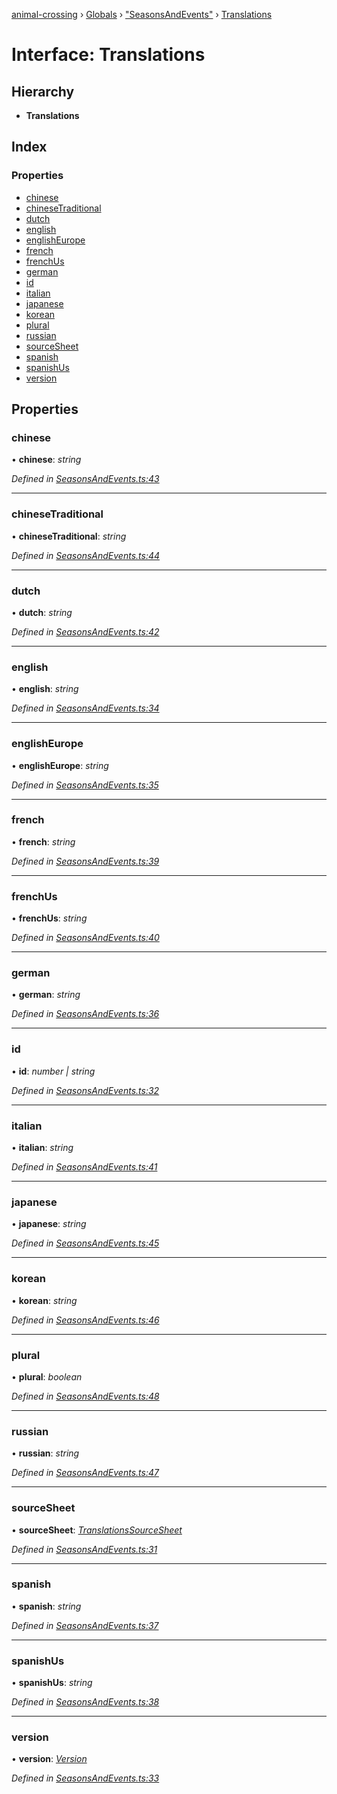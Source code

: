 [animal-crossing](../README.md) › [Globals](../globals.md) › ["SeasonsAndEvents"](../modules/_seasonsandevents_.md) › [Translations](_seasonsandevents_.translations.md)

# Interface: Translations

## Hierarchy

* **Translations**

## Index

### Properties

* [chinese](_seasonsandevents_.translations.md#chinese)
* [chineseTraditional](_seasonsandevents_.translations.md#chinesetraditional)
* [dutch](_seasonsandevents_.translations.md#dutch)
* [english](_seasonsandevents_.translations.md#english)
* [englishEurope](_seasonsandevents_.translations.md#englisheurope)
* [french](_seasonsandevents_.translations.md#french)
* [frenchUs](_seasonsandevents_.translations.md#frenchus)
* [german](_seasonsandevents_.translations.md#german)
* [id](_seasonsandevents_.translations.md#id)
* [italian](_seasonsandevents_.translations.md#italian)
* [japanese](_seasonsandevents_.translations.md#japanese)
* [korean](_seasonsandevents_.translations.md#korean)
* [plural](_seasonsandevents_.translations.md#plural)
* [russian](_seasonsandevents_.translations.md#russian)
* [sourceSheet](_seasonsandevents_.translations.md#sourcesheet)
* [spanish](_seasonsandevents_.translations.md#spanish)
* [spanishUs](_seasonsandevents_.translations.md#spanishus)
* [version](_seasonsandevents_.translations.md#version)

## Properties

###  chinese

• **chinese**: *string*

*Defined in [SeasonsAndEvents.ts:43](https://github.com/Norviah/animal-crossing/blob/cd5681f/module/types/SeasonsAndEvents.ts#L43)*

___

###  chineseTraditional

• **chineseTraditional**: *string*

*Defined in [SeasonsAndEvents.ts:44](https://github.com/Norviah/animal-crossing/blob/cd5681f/module/types/SeasonsAndEvents.ts#L44)*

___

###  dutch

• **dutch**: *string*

*Defined in [SeasonsAndEvents.ts:42](https://github.com/Norviah/animal-crossing/blob/cd5681f/module/types/SeasonsAndEvents.ts#L42)*

___

###  english

• **english**: *string*

*Defined in [SeasonsAndEvents.ts:34](https://github.com/Norviah/animal-crossing/blob/cd5681f/module/types/SeasonsAndEvents.ts#L34)*

___

###  englishEurope

• **englishEurope**: *string*

*Defined in [SeasonsAndEvents.ts:35](https://github.com/Norviah/animal-crossing/blob/cd5681f/module/types/SeasonsAndEvents.ts#L35)*

___

###  french

• **french**: *string*

*Defined in [SeasonsAndEvents.ts:39](https://github.com/Norviah/animal-crossing/blob/cd5681f/module/types/SeasonsAndEvents.ts#L39)*

___

###  frenchUs

• **frenchUs**: *string*

*Defined in [SeasonsAndEvents.ts:40](https://github.com/Norviah/animal-crossing/blob/cd5681f/module/types/SeasonsAndEvents.ts#L40)*

___

###  german

• **german**: *string*

*Defined in [SeasonsAndEvents.ts:36](https://github.com/Norviah/animal-crossing/blob/cd5681f/module/types/SeasonsAndEvents.ts#L36)*

___

###  id

• **id**: *number | string*

*Defined in [SeasonsAndEvents.ts:32](https://github.com/Norviah/animal-crossing/blob/cd5681f/module/types/SeasonsAndEvents.ts#L32)*

___

###  italian

• **italian**: *string*

*Defined in [SeasonsAndEvents.ts:41](https://github.com/Norviah/animal-crossing/blob/cd5681f/module/types/SeasonsAndEvents.ts#L41)*

___

###  japanese

• **japanese**: *string*

*Defined in [SeasonsAndEvents.ts:45](https://github.com/Norviah/animal-crossing/blob/cd5681f/module/types/SeasonsAndEvents.ts#L45)*

___

###  korean

• **korean**: *string*

*Defined in [SeasonsAndEvents.ts:46](https://github.com/Norviah/animal-crossing/blob/cd5681f/module/types/SeasonsAndEvents.ts#L46)*

___

###  plural

• **plural**: *boolean*

*Defined in [SeasonsAndEvents.ts:48](https://github.com/Norviah/animal-crossing/blob/cd5681f/module/types/SeasonsAndEvents.ts#L48)*

___

###  russian

• **russian**: *string*

*Defined in [SeasonsAndEvents.ts:47](https://github.com/Norviah/animal-crossing/blob/cd5681f/module/types/SeasonsAndEvents.ts#L47)*

___

###  sourceSheet

• **sourceSheet**: *[TranslationsSourceSheet](../enums/_seasonsandevents_.translationssourcesheet.md)*

*Defined in [SeasonsAndEvents.ts:31](https://github.com/Norviah/animal-crossing/blob/cd5681f/module/types/SeasonsAndEvents.ts#L31)*

___

###  spanish

• **spanish**: *string*

*Defined in [SeasonsAndEvents.ts:37](https://github.com/Norviah/animal-crossing/blob/cd5681f/module/types/SeasonsAndEvents.ts#L37)*

___

###  spanishUs

• **spanishUs**: *string*

*Defined in [SeasonsAndEvents.ts:38](https://github.com/Norviah/animal-crossing/blob/cd5681f/module/types/SeasonsAndEvents.ts#L38)*

___

###  version

• **version**: *[Version](../enums/_seasonsandevents_.version.md)*

*Defined in [SeasonsAndEvents.ts:33](https://github.com/Norviah/animal-crossing/blob/cd5681f/module/types/SeasonsAndEvents.ts#L33)*
